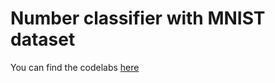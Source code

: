 
# Number classifier with MNIST dataset

You can find the codelabs [here](https://codelabs.developers.google.com/codelabs/tfjs-training-classfication/index.html#)


